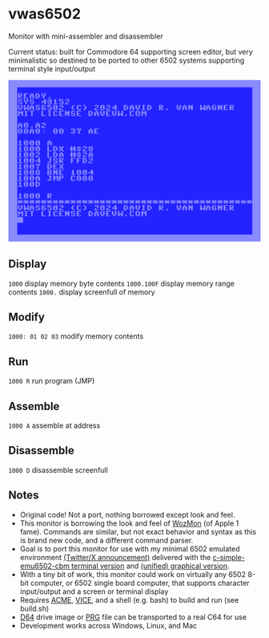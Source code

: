 # vwas6502

Monitor with mini-assembler and disassembler

Current status: built for Commodore 64 supporting screen editor, but very minimalistic so destined to be ported to other 6502 systems supporting terminal style input/output

![screenshot](media/display_assemble_run.png)

## Display
``1000`` display memory byte contents
``1000.100F`` display memory range contents
``1000.`` display screenfull of memory

## Modify
``1000: 01 02 03`` modify memory contents

## Run
``1000 R`` run program (JMP)

## Assemble
``1000 A`` assemble at address

## Disassemble
``1000 D`` disassemble screenfull

## Notes

* Original code!  Not a port, nothing borrowed except look and feel.
* This monitor is borrowing the look and feel of [WozMon](https://github.com/davervw/wozmon_cbm) (of Apple 1 fame).  Commands are similar, but not exact behavior and syntax as this is brand new code, and a different command parser.
* Goal is to port this monitor for use with my minimal 6502 emulated environment [(Twitter/X announcement)](https://x.com/DaveRVW/status/1787386286552268934) delivered with the [c-simple-emu6502-cbm terminal version](https://github.com/davervw/c-simple-emu6502-cbm) and [(unified) graphical version](https://github.com/davervw/c-simple-emu6502-cbm/tree/unified).
* With a tiny bit of work, this monitor could work on virtually any 6502 8-bit computer, or 6502 single board computer, that supports character input/output and a screen or terminal display
* Requires [ACME](https://sourceforge.net/projects/acme-crossass/), [VICE](https://vice-emu.sourceforge.io/), and a shell (e.g. bash) to build and run (see build.sh)
* [D64](vwas6502.d64) drive image or [PRG](vwas6502.prg) file can be transported to a real C64 for use
* Development works across Windows, Linux, and Mac